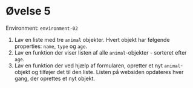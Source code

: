 # Øvelse 5

Environment: `environment-02`

1. Lav en liste med tre `animal` objekter. Hvert objekt har følgende properties: `name`, `type` og `age`.
2. Lav en funktion der viser listen af alle `animal`-objekter - sorteret efter `age`.
3. Lav en funktion der ved hjælp af formularen, opretter et nyt `animal`-objekt og tilføjer det til den liste. Listen på websiden opdateres hver gang, der oprettes et nyt objekt.
